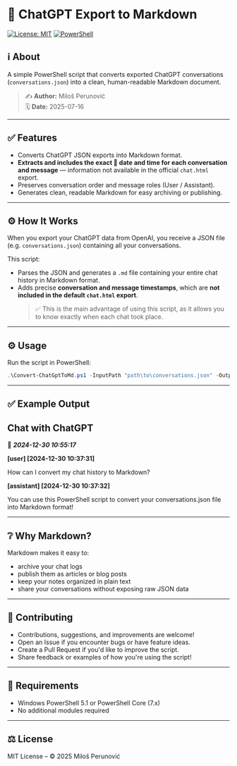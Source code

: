 # 💬 ChatGPT Export to Markdown

[![License: MIT](https://img.shields.io/badge/License-MIT-yellow.svg)](LICENSE) [![PowerShell](https://img.shields.io/badge/powershell-5.1+-blue.svg)](https://docs.microsoft.com/en-us/powershell/scripting/overview?view=powershell-7.2)

## ℹ️ About

A simple PowerShell script that converts exported ChatGPT conversations (`conversations.json`) into a clean, human-readable Markdown document.

> ✍️ **Author:** Miloš Perunović  
> 🗓️ **Date:** 2025-07-16

---

## ✅ Features

- Converts ChatGPT JSON exports into Markdown format.
- **Extracts and includes the exact 📅 date and time for each conversation and message** — information not available in the official `chat.html` export.
- Preserves conversation order and message roles (User / Assistant).
- Generates clean, readable Markdown for easy archiving or publishing.

---

## ⚙️ How It Works

When you export your ChatGPT data from OpenAI, you receive a JSON file (e.g. `conversations.json`) containing all your conversations.

This script:

- Parses the JSON and generates a `.md` file containing your entire chat history in Markdown format.
- Adds precise **conversation and message timestamps**, which are **not included in the default `chat.html` export**.  
  > ✅ This is the main advantage of using this script, as it allows you to know exactly when each chat took place.

---

## ⚙️ Usage

Run the script in PowerShell:

```powershell
.\Convert-ChatGptToMd.ps1 -InputPath "path\to\conversations.json" -OutputPath "path\to\ChatGPT_Export.md"
```

---

## ✅ Example Output

## Chat with ChatGPT

📅 ***2024-12-30 10:55:17***

**[user] [2024-12-30 10:37:31]**

How can I convert my chat history to Markdown?

**[assistant] [2024-12-30 10:37:32]**

You can use this PowerShell script to convert your conversations.json file into Markdown format!

---

## ❔ Why Markdown?

Markdown makes it easy to:

- archive your chat logs
- publish them as articles or blog posts
- keep your notes organized in plain text
- share your conversations without exposing raw JSON data

---

## 🤝 Contributing

- Contributions, suggestions, and improvements are welcome!
- Open an Issue if you encounter bugs or have feature ideas.
- Create a Pull Request if you'd like to improve the script.
- Share feedback or examples of how you're using the script!

---

## 🔧 Requirements

- Windows PowerShell 5.1 or PowerShell Core (7.x)
- No additional modules required

---

## ⚖️ License

MIT License – © 2025 Miloš Perunović
